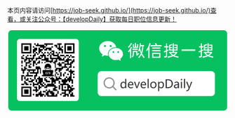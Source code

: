 本页内容请访问[https://job-seek.github.io/](https://job-seek.github.io/)查看，或关注公众号：【developDaily】获取每日职位信息更新！

![developDaily](./developDaily.png)
